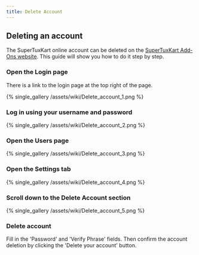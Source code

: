 ```yaml
---
title: Delete Account
---
```

## Deleting an account

The SuperTuxKart online account can be deleted on the [SuperTuxKart Add-Ons website](https://online.supertuxkart-evolution.com). This guide will show you how to do it step by step.

### Open the Login page

There is a link to the login page at the top right of the page.

{% single_gallery /assets/wiki/Delete_account_1.png %}

### Log in using your username and password

{% single_gallery /assets/wiki/Delete_account_2.png %}

### Open the Users page

{% single_gallery /assets/wiki/Delete_account_3.png %}

### Open the Settings tab

{% single_gallery /assets/wiki/Delete_account_4.png %}

### Scroll down to the Delete Account section

{% single_gallery /assets/wiki/Delete_account_5.png %}

### Delete account

Fill in the 'Password' and 'Verify Phrase' fields. Then confirm the account deletion by clicking the 'Delete your account' button.
